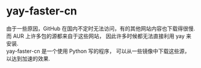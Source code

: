 # yay-faster-cn
由于一些原因，GitHub 在国内不定时无法访问，有的其他网站内容也下载得很慢. 而 AUR 上许多包的源都来自于这些网站， 因此许多时候都无法直接利用 yay 来安装.  
yay-faster-cn 是一个使用 Python 写的程序， 可以从一些镜像中下载这些源， 以达到加速的效果.  